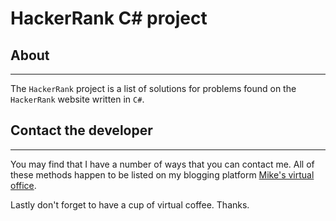 # HackerRank C# project

## About

* * *

The `HackerRank` project is a list of solutions for problems found on the
`HackerRank` website written in `C#`.

## Contact the developer

* * *

You may find that I have a number of ways that you can contact
me. All of these methods happen to be listed on my blogging platform
[Mike's virtual office](https://michaelbrockus.home.blog/contact/).

Lastly don't forget to have a cup of virtual coffee. Thanks.
